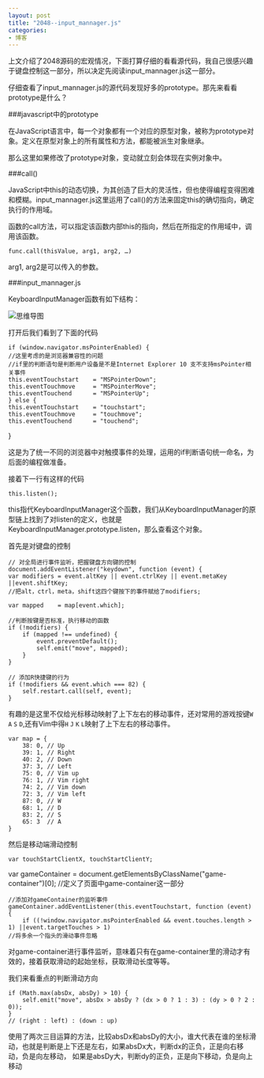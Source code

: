 ```yaml
---
layout: post
title: "2048--input_mannager.js"
categories:
- 博客
---
```

上文介绍了2048源码的宏观情况，下面打算仔细的看看源代码，我自己很感兴趣于键盘控制这一部分，所以决定先阅读input_mannager.js这一部分。

仔细查看了input_mannager.js的源代码发现好多的prototype。那先来看看prototype是什么？

###javascript中的prototype

在JavaScript语言中，每一个对象都有一个对应的原型对象，被称为prototype对象。定义在原型对象上的所有属性和方法，都能被派生对象继承。

那么这里如果修改了prototype对象，变动就立刻会体现在实例对象中。

###call()

JavaScript中this的动态切换，为其创造了巨大的灵活性，但也使得编程变得困难和模糊。input_mannager.js这里运用了call()的方法来固定this的确切指向，确定执行的作用域。

函数的call方法，可以指定该函数内部this的指向，然后在所指定的作用域中，调用该函数。




	func.call(thisValue, arg1, arg2, …)



 arg1, arg2是可以传入的参数。

###input_mannager.js

KeyboardInputManager函数有如下结构：

![思维导图](http://7xjufd.dl1.z0.glb.clouddn.com/blog2.1.png)

打开后我们看到了下面的代码



	if (window.navigator.msPointerEnabled) {
    //这里考虑的是浏览器兼容性的问题
    //if里的判断语句是判断用户设备是不是Internet Explorer 10 支不支持msPointer相关事件
    this.eventTouchstart    = "MSPointerDown";
    this.eventTouchmove     = "MSPointerMove";
    this.eventTouchend      = "MSPointerUp";
  	} else {
    this.eventTouchstart    = "touchstart";
    this.eventTouchmove     = "touchmove";
    this.eventTouchend      = "touchend";
  }



这是为了统一不同的浏览器中对触摸事件的处理，运用的if判断语句统一命名，为后面的编程做准备。

接着下一行有这样的代码



	this.listen();



this指代KeyboardInputManager这个函数，我们从KeyboardInputManager的原型链上找到了对listen的定义，也就是KeyboardInputManager.prototype.listen，那么查看这个对象。

首先是对键盘的控制


	// 对全局进行事件监听，把握键盘方向键的控制
	document.addEventListener("keydown", function (event) {
	var modifiers = event.altKey || event.ctrlKey || event.metaKey ||event.shiftKey;
	//把alt，ctrl，meta，shift这四个键按下的事件赋给了modifiers;

	var mapped    = map[event.which];

	//判断按键是否标准，执行移动的函数
	if (!modifiers) {
		if (mapped !== undefined) {
			event.preventDefault();
			self.emit("move", mapped);
		}
	}

	// 添加R快捷键的行为
	if (!modifiers && event.which === 82) {
		self.restart.call(self, event);
	}



有趣的是这里不仅给光标移动映射了上下左右的移动事件，还对常用的游戏按键`W` `A` `S` `D`,还有Vim中得`H` `J` `K` `L`映射了上下左右的移动事件。



	var map = {
		38: 0, // Up
		39: 1, // Right
		40: 2, // Down
		37: 3, // Left
		75: 0, // Vim up
		76: 1, // Vim right
		74: 2, // Vim down
		72: 3, // Vim left
		87: 0, // W
		68: 1, // D
		83: 2, // S
		65: 3  // A
	}



然后是移动端滑动控制


	var touchStartClientX, touchStartClientY;
  var gameContainer = document.getElementsByClassName("game-container")[0];
	//定义了页面中game-container这一部分

	//添加对gameContainer的监听事件
	gameContainer.addEventListener(this.eventTouchstart, function (event) {
		if ((!window.navigator.msPointerEnabled && event.touches.length > 1) ||event.targetTouches > 1)
	//将多余一个指头的滑动事件忽略




对game-container进行事件监听，意味着只有在game-container里的滑动才有效的，接着获取滑动的起始坐标，获取滑动长度等等。

我们来看重点的判断滑动方向


    if (Math.max(absDx, absDy) > 10) {
    	self.emit("move", absDx > absDy ? (dx > 0 ? 1 : 3) : (dy > 0 ? 2 : 0));
    }
    // (right : left) : (down : up)



使用了两次三目运算的方法，比较absDx和absDy的大小，谁大代表在谁的坐标滑动，也就是判断是上下还是左右，如果absDx大，判断dx的正负，正是向右移动，负是向左移动，
如果是absDy大，判断dy的正负，正是向下移动，负是向上移动
